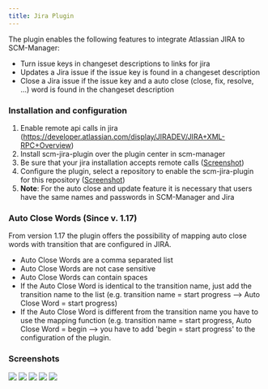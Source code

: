 ```yaml
---
title: Jira Plugin
---
```


The plugin enables the following features to integrate Atlassian JIRA to
SCM-Manager:

-   Turn issue keys in changeset descriptions to links for jira
-   Updates a Jira issue if the issue key is found in a changeset
    description
-   Close a Jira issue if the issue key and a auto close (close, fix,
    resolve, \...) word is found in the changeset description

### Installation and configuration

1.  Enable remote api calls in jira
    (https://developer.atlassian.com/display/JIRADEV/JIRA+XML-RPC+Overview)
2.  Install scm-jira-plugin over the plugin center in scm-manager
3.  Be sure that your jira installation accepts remote calls
    ([Screenshot](en/screenshots/scm-jira-plugin/jira-plugin-01.png))
4.  Configure the plugin, select a repository to enable the
    scm-jira-plugin for this repository
    ([Screenshot](en/screenshots/scm-jira-plugin/jira-plugin-02.png))
5.  **Note**: For the auto close and update feature it is necessary
    that users have the same names and passwords in SCM-Manager and Jira

### Auto Close Words (Since v. 1.17)

From version 1.17 the plugin offers the possibility of mapping auto
close words with transition that are configured in JIRA.

-   Auto Close Words are a comma separated list
-   Auto Close Words are not case sensitive
-   Auto Close Words can contain spaces
-   If the Auto Close Word is identical to the transition name, just add
    the transition name to the list (e.g. transition name = start
    progress \--\> Auto Close Word = start progress)
-   If the Auto Close Word is different from the transition name you
    have to use the mapping function (e.g. transition name = start
    progress, Auto Close Word = begin \--\> you have to add \'begin =
    start progress\' to the configuration of the plugin.

### Screenshots

![](en/screenshots/scm-jira-plugin/jira-plugin-01.png)
![](en/screenshots/scm-jira-plugin/jira-plugin-02.png)
![](en/screenshots/scm-jira-plugin/jira-plugin-03.png)
![](en/screenshots/scm-jira-plugin/jira-plugin-04.png)
![](en/screenshots/scm-jira-plugin/jira-plugin-05.png)
